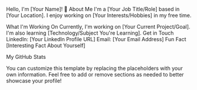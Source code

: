 Hello, I'm [Your Name]! 👋
About Me
I'm a [Your Job Title/Role] based in [Your Location]. I enjoy working on [Your Interests/Hobbies] in my free time.

What I'm Working On
Currently, I'm working on [Your Current Project/Goal].
I'm also learning [Technology/Subject You're Learning].
Get in Touch
LinkedIn: [Your LinkedIn Profile URL]
Email: [Your Email Address]
Fun Fact
[Interesting Fact About Yourself]

My GitHub Stats

You can customize this template by replacing the placeholders with your own information. Feel free to add or remove sections as needed to better showcase your profile!
